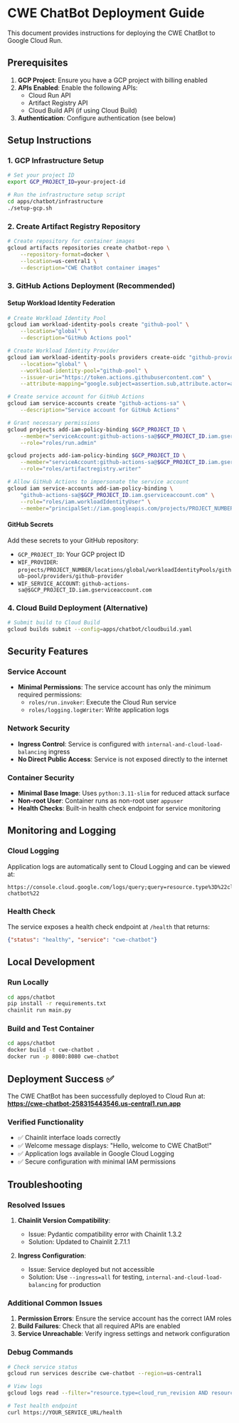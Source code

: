 # CWE ChatBot Deployment Guide

This document provides instructions for deploying the CWE ChatBot to Google Cloud Run.

## Prerequisites

1. **GCP Project**: Ensure you have a GCP project with billing enabled
2. **APIs Enabled**: Enable the following APIs:
   - Cloud Run API
   - Artifact Registry API
   - Cloud Build API (if using Cloud Build)
3. **Authentication**: Configure authentication (see below)

## Setup Instructions

### 1. GCP Infrastructure Setup

```bash
# Set your project ID
export GCP_PROJECT_ID=your-project-id

# Run the infrastructure setup script
cd apps/chatbot/infrastructure
./setup-gcp.sh
```

### 2. Create Artifact Registry Repository

```bash
# Create repository for container images
gcloud artifacts repositories create chatbot-repo \
    --repository-format=docker \
    --location=us-central1 \
    --description="CWE ChatBot container images"
```

### 3. GitHub Actions Deployment (Recommended)

#### Setup Workload Identity Federation

```bash
# Create Workload Identity Pool
gcloud iam workload-identity-pools create "github-pool" \
    --location="global" \
    --description="GitHub Actions pool"

# Create Workload Identity Provider
gcloud iam workload-identity-pools providers create-oidc "github-provider" \
    --location="global" \
    --workload-identity-pool="github-pool" \
    --issuer-uri="https://token.actions.githubusercontent.com" \
    --attribute-mapping="google.subject=assertion.sub,attribute.actor=assertion.actor,attribute.repository=assertion.repository"

# Create service account for GitHub Actions
gcloud iam service-accounts create "github-actions-sa" \
    --description="Service account for GitHub Actions"

# Grant necessary permissions
gcloud projects add-iam-policy-binding $GCP_PROJECT_ID \
    --member="serviceAccount:github-actions-sa@$GCP_PROJECT_ID.iam.gserviceaccount.com" \
    --role="roles/run.admin"

gcloud projects add-iam-policy-binding $GCP_PROJECT_ID \
    --member="serviceAccount:github-actions-sa@$GCP_PROJECT_ID.iam.gserviceaccount.com" \
    --role="roles/artifactregistry.writer"

# Allow GitHub Actions to impersonate the service account
gcloud iam service-accounts add-iam-policy-binding \
    "github-actions-sa@$GCP_PROJECT_ID.iam.gserviceaccount.com" \
    --role="roles/iam.workloadIdentityUser" \
    --member="principalSet://iam.googleapis.com/projects/PROJECT_NUMBER/locations/global/workloadIdentityPools/github-pool/attribute.repository/YOUR_GITHUB_USERNAME/cwe_chatbot_bmad"
```

#### GitHub Secrets

Add these secrets to your GitHub repository:

- `GCP_PROJECT_ID`: Your GCP project ID
- `WIF_PROVIDER`: `projects/PROJECT_NUMBER/locations/global/workloadIdentityPools/github-pool/providers/github-provider`
- `WIF_SERVICE_ACCOUNT`: `github-actions-sa@$GCP_PROJECT_ID.iam.gserviceaccount.com`

### 4. Cloud Build Deployment (Alternative)

```bash
# Submit build to Cloud Build
gcloud builds submit --config=apps/chatbot/cloudbuild.yaml
```

## Security Features

### Service Account
- **Minimal Permissions**: The service account has only the minimum required permissions:
  - `roles/run.invoker`: Execute the Cloud Run service
  - `roles/logging.logWriter`: Write application logs

### Network Security
- **Ingress Control**: Service is configured with `internal-and-cloud-load-balancing` ingress
- **No Direct Public Access**: Service is not exposed directly to the internet

### Container Security
- **Minimal Base Image**: Uses `python:3.11-slim` for reduced attack surface
- **Non-root User**: Container runs as non-root user `appuser`
- **Health Checks**: Built-in health check endpoint for service monitoring

## Monitoring and Logging

### Cloud Logging
Application logs are automatically sent to Cloud Logging and can be viewed at:
```
https://console.cloud.google.com/logs/query;query=resource.type%3D%22cloud_run_revision%22%0Aresource.labels.service_name%3D%22cwe-chatbot%22
```

### Health Check
The service exposes a health check endpoint at `/health` that returns:
```json
{"status": "healthy", "service": "cwe-chatbot"}
```

## Local Development

### Run Locally
```bash
cd apps/chatbot
pip install -r requirements.txt
chainlit run main.py
```

### Build and Test Container
```bash
cd apps/chatbot
docker build -t cwe-chatbot .
docker run -p 8080:8080 cwe-chatbot
```

## Deployment Success ✅

The CWE ChatBot has been successfully deployed to Cloud Run at:
**https://cwe-chatbot-258315443546.us-central1.run.app**

### Verified Functionality
- ✅ Chainlit interface loads correctly
- ✅ Welcome message displays: "Hello, welcome to CWE ChatBot!"
- ✅ Application logs available in Google Cloud Logging
- ✅ Secure configuration with minimal IAM permissions

## Troubleshooting

### Resolved Issues

1. **Chainlit Version Compatibility**: 
   - Issue: Pydantic compatibility error with Chainlit 1.3.2
   - Solution: Updated to Chainlit 2.7.1.1
   
2. **Ingress Configuration**:
   - Issue: Service deployed but not accessible
   - Solution: Use `--ingress=all` for testing, `internal-and-cloud-load-balancing` for production

### Additional Common Issues

1. **Permission Errors**: Ensure the service account has the correct IAM roles
2. **Build Failures**: Check that all required APIs are enabled
3. **Service Unreachable**: Verify ingress settings and network configuration

### Debug Commands

```bash
# Check service status
gcloud run services describe cwe-chatbot --region=us-central1

# View logs
gcloud logs read --filter="resource.type=cloud_run_revision AND resource.labels.service_name=cwe-chatbot"

# Test health endpoint
curl https://YOUR_SERVICE_URL/health
```